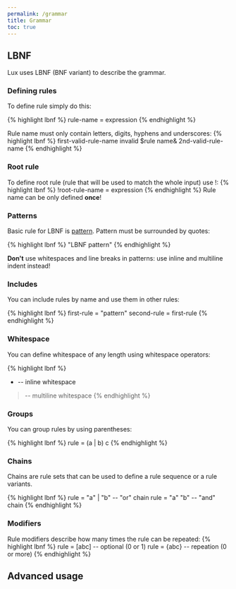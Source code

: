 ```yaml
---
permalink: /grammar
title: Grammar
toc: true
---
```


## LBNF

Lux uses LBNF (BNF variant) to describe the grammar.

### Defining rules

To define rule simply do this:

{% highlight lbnf %}
rule-name = expression
{% endhighlight %}

Rule name must only contain letters, digits, hyphens and underscores:
{% highlight lbnf %}
first-valid-rule-name
invalid $rule name&
2nd-valid-rule-name
{% endhighlight %}

### Root rule

To define root rule (rule that will be used to match the whole input) use !:
{% highlight lbnf %}
!root-rule-name = expression
{% endhighlight %}
Rule name can be only defined **once**!

### Patterns

Basic rule for LBNF is [pattern](https://www.lua.org/pil/20.2.html). Pattern must be surrounded by quotes:

{% highlight lbnf %}
"LBNF pattern"
{% endhighlight %}

**Don't** use whitespaces and line breaks in patterns: use inline and multiline indent instead!

### Includes

You can include rules by name and use them in other rules:

{% highlight lbnf %}
first-rule = "pattern"
second-rule = first-rule
{% endhighlight %}

### Whitespace

You can define whitespace of any length using whitespace operators:

{% highlight lbnf %}
* -- inline whitespace
> -- multiline whitespace
{% endhighlight %}

### Groups

You can group rules by using parentheses:

{% highlight lbnf %}
rule = (a | b) c
{% endhighlight %}

### Chains

Chains are rule sets that can be used to define a rule sequence or a rule variants.

{% highlight lbnf %}
rule = "a" | "b" -- "or" chain
rule = "a" "b" -- "and" chain
{% endhighlight %}

### Modifiers

Rule modifiers describe how many times the rule can be repeated:
{% highlight lbnf %}
rule = [abc] -- optional (0 or 1)
rule = {abc} -- repeation (0 or more)
{% endhighlight %}

## Advanced usage

